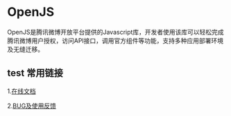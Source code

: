 OpenJS
=============
OpenJS是腾讯微博开放平台提供的Javascript库，开发者使用该库可以轻松完成腾讯微博用户授权，访问API接口，调用官方组件等功能，支持多种应用部署环境及无缝迁移。

test
常用链接
--------
1.[在线文档](http://michalliu.github.com/open-js/index.html)

2.[BUG及使用反馈](http://code.google.com/p/openjs-project/issues/list)
